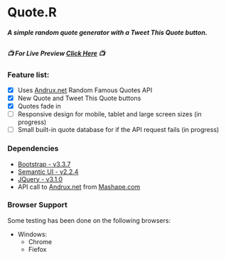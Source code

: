 # Quote.R
#### *A simple random quote generator with a Tweet This Quote button.*

##

##### :tv: For Live Preview [Click Here](https://biffyn.github.io/Quote.R/.) :tv:

### Feature list:

 - [x] Uses [Andrux.net](http://api.andrux.net) Random Famous Quotes API
 - [x] New Quote and Tweet This Quote buttons
 - [x] Quotes fade in 
 - [ ] Responsive design for mobile, tablet and large screen sizes (in progress)
 - [ ] Small built-in quote database for if the API request fails (in progress)

### Dependencies 
* [Bootstrap - v3.3.7](http://getbootstrap.com/)
* [Semantic UI - v2.2.4](http://semantic-ui.com/)
* [JQuery - v3.1.0](https://jquery.com/)
* API call to [Andrux.net](https://andruxnet-random-famous-quotes.p.mashape.com/) from [Mashape.com](https://market.mashape.com/andruxnet/random-famous-quotes)


### Browser Support

Some testing has been done on the following browsers:

* Windows:
	* Chrome
	* Fiefox
